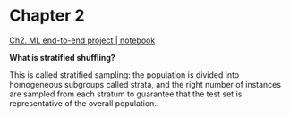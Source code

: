 

# Chapter 2
[Ch2. ML end-to-end project | notebook ](./CH2_end-to-end-ML-project.ipynb)


**What is stratified shuffling?** 

This is called stratified sampling: the population is divided into homogeneous
subgroups called strata, and the right number of instances
are sampled from each stratum to guarantee that the test 
set is representative of the overall population.



